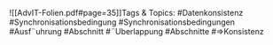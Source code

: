
![[AdvIT-Folien.pdf#page=35]]Tags & Topics:
   #Datenkonsistenz
   #Synchronisationsbedingung
   #Synchronisationsbedingungen
   #Ausf¨uhrung
   #Abschnitt
   #¨Uberlappung
   #Abschnitte
   #⇒Konsistenz